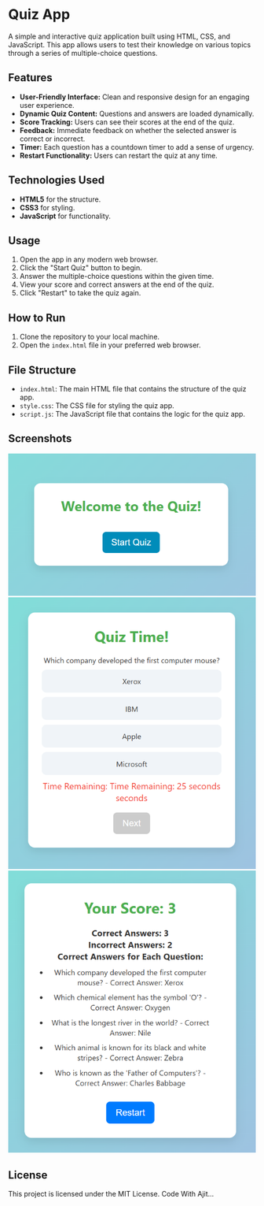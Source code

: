 # Quiz App

A simple and interactive quiz application built using HTML, CSS, and JavaScript. This app allows users to test their knowledge on various topics through a series of multiple-choice questions.

## Features

- **User-Friendly Interface:** Clean and responsive design for an engaging user experience.
- **Dynamic Quiz Content:** Questions and answers are loaded dynamically.
- **Score Tracking:** Users can see their scores at the end of the quiz.
- **Feedback:** Immediate feedback on whether the selected answer is correct or incorrect.
- **Timer:** Each question has a countdown timer to add a sense of urgency.
- **Restart Functionality:** Users can restart the quiz at any time.

## Technologies Used

- **HTML5** for the structure.
- **CSS3** for styling.
- **JavaScript** for functionality.

## Usage

1. Open the app in any modern web browser.
2. Click the "Start Quiz" button to begin.
3. Answer the multiple-choice questions within the given time.
4. View your score and correct answers at the end of the quiz.
5. Click "Restart" to take the quiz again.

## How to Run

1. Clone the repository to your local machine.
2. Open the `index.html` file in your preferred web browser.

## File Structure

- `index.html`: The main HTML file that contains the structure of the quiz app.
- `style.css`: The CSS file for styling the quiz app.
- `script.js`: The JavaScript file that contains the logic for the quiz app.

## Screenshots

![Start Screen](screenshots/image.png)
![Quiz Screen](screenshots/quiz-screen.png)
![Result Screen](screenshots/result-screen.png)

## License

This project is licensed under the MIT License.
Code With Ajit...
